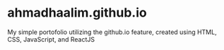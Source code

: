 # ahmadhaalim.github.io
My simple portofolio utilizing the github.io feature, created using HTML, CSS, JavaScript, and ReactJS
